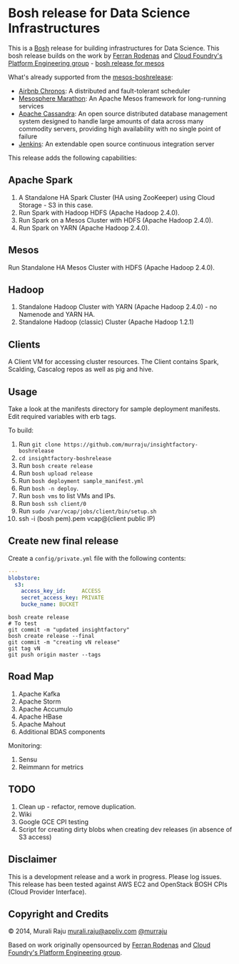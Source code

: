 # Bosh release for Data Science Infrastructures

This is a [Bosh][1] release for building infrastructures for Data Science. This bosh release builds on the work by [Ferran Rodenas][2]  and [Cloud Foundry's Platform Engineering group][3] - [bosh release for mesos][5]

What's already supported from the [mesos-boshrelease][5]:

* [Airbnb Chronos](http://airbnb.github.io/chronos/): A distributed and fault-tolerant scheduler
* [Mesosphere Marathon](https://github.com/mesosphere/marathon): An Apache Mesos framework for long-running services
* [Apache Cassandra](http://cassandra.apache.org/): An open source distributed database management system designed to handle large amounts of data across many commodity servers, providing high availability with no single point of failure
* [Jenkins](http://jenkins-ci.org/): An extendable open source continuous integration server



This release adds the following capabilities:

## Apache Spark

1. A Standalone HA Spark Cluster (HA using ZooKeeper) using Cloud Storage - S3 in this case.
2. Run Spark with Hadoop HDFS (Apache Hadoop 2.4.0).
3. Run Spark on a Mesos Cluster with HDFS (Apache Hadoop 2.4.0).
4. Run Spark on YARN (Apache Hadoop 2.4.0).

## Mesos

Run Standalone HA Mesos Cluster with HDFS (Apache Hadoop 2.4.0).

## Hadoop

1. Standalone Hadoop Cluster with YARN (Apache Hadoop 2.4.0) - no Namenode and YARN HA.
2. Standalone Hadoop (classic) Cluster (Apache Hadoop 1.2.1)

## Clients

A Client VM for accessing cluster resources. The Client contains Spark, Scalding, Cascalog repos as well as pig and hive.

## Usage

Take a look at the manifests directory for sample deployment manifests. Edit required variables with erb tags.

To build:

1. Run `git clone https://github.com/murraju/insightfactory-boshrelease`
2. `cd insightfactory-boshrelease`
3. Run `bosh create release`
4. Run `bosh upload release`
5. Run `bosh deployment sample_manifest.yml`
6. Run `bosh -n deploy`.
7. Run `bosh vms` to list VMs and IPs.
8. Run `bosh ssh client/0`
9. Run `sudo /var/vcap/jobs/client/bin/setup.sh`
10. ssh -i (bosh pem).pem vcap@(client public IP)



## Create new final release

Create a `config/private.yml` file with the following contents:

``` yaml
---
blobstore:
  s3:
    access_key_id:     ACCESS
    secret_access_key: PRIVATE
    bucke_name: BUCKET
```

```
bosh create release
# To test
git commit -m "updated insightfactory"
bosh create release --final
git commit -m "creating vN release"
git tag vN
git push origin master --tags
```

## Road Map

1. Apache Kafka
2. Apache Storm
3. Apache Accumulo
4. Apache HBase
5. Apache Mahout
6. Additional BDAS components

Monitoring:

1. Sensu
2. Reimmann for metrics


## TODO

1. Clean up - refactor, remove duplication.
2. Wiki
3. Google GCE CPI testing
4. Script for creating dirty blobs when creating dev releases (in absence of S3 access)

## Disclaimer

This is a development release and a work in progress. Please log issues. This release has been tested against AWS EC2 and OpenStack BOSH CPIs (Cloud Provider Interface).

## Copyright and Credits

&copy; 2014, Murali Raju <murali.raju@appliv.com> [@murraju][4]

Based on work originally opensourced by [Ferran Rodenas][2] and [Cloud Foundry's Platform Engineering group][3].

[1]: https://github.com/cloudfoundry/bosh
[2]: https://github.com/frodenas
[3]: https://github.com/cf-platform-eng
[4]: http://twitter.com/murraju
[5]: https://github.com/cf-platform-eng/mesos-boshrelease